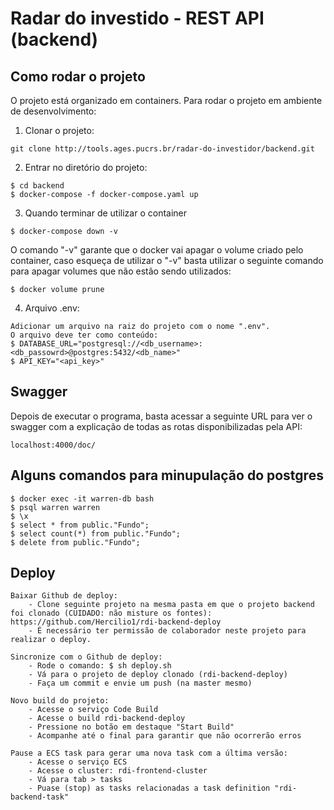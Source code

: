 # Radar do investido - REST API (backend)

## Como rodar o projeto

O projeto está organizado em containers. Para rodar o projeto em ambiente de desenvolvimento:

1. Clonar o projeto:
```
git clone http://tools.ages.pucrs.br/radar-do-investidor/backend.git
```
2. Entrar no diretório do projeto:
```
$ cd backend
$ docker-compose -f docker-compose.yaml up
```

3. Quando terminar de utilizar o container
```
$ docker-compose down -v
```

O comando "-v" garante que o docker vai apagar o volume criado pelo container, caso esqueça de utilizar o "-v" 
basta utilizar o seguinte comando para apagar volumes que não estão sendo utilizados:

```
$ docker volume prune
```

4. Arquivo .env:
```
Adicionar um arquivo na raiz do projeto com o nome ".env".
O arquivo deve ter como conteúdo:
$ DATABASE_URL="postgresql://<db_username>:<db_passowrd>@postgres:5432/<db_name>"
$ API_KEY="<api_key>"
```

## Swagger

Depois de executar o programa, basta acessar a seguinte URL para ver o swagger com a explicação de todas as rotas disponibilizadas pela API:

```
localhost:4000/doc/
```

## Alguns comandos para minupulação do postgres

```
$ docker exec -it warren-db bash
$ psql warren warren
$ \x
$ select * from public."Fundo";
$ select count(*) from public."Fundo";
$ delete from public."Fundo";
```

## Deploy
```
Baixar Github de deploy:
    - Clone seguinte projeto na mesma pasta em que o projeto backend foi clonado (CUIDADO: não misture os fontes): https://github.com/Hercilio1/rdi-backend-deploy
    - É necessário ter permissão de colaborador neste projeto para realizar o deploy.

Sincronize com o Github de deploy:
    - Rode o comando: $ sh deploy.sh
    - Vá para o projeto de deploy clonado (rdi-backend-deploy)
    - Faça um commit e envie um push (na master mesmo)

Novo build do projeto:
    - Acesse o serviço Code Build
    - Acesse o build rdi-backend-deploy
    - Pressione no botão em destaque "Start Build"
    - Acompanhe até o final para garantir que não ocorrerão erros

Pause a ECS task para gerar uma nova task com a última versão:
    - Acesse o serviço ECS
    - Acesse o cluster: rdi-frontend-cluster
    - Vá para tab > tasks
    - Puase (stop) as tasks relacionadas a task definition "rdi-backend-task"
```
